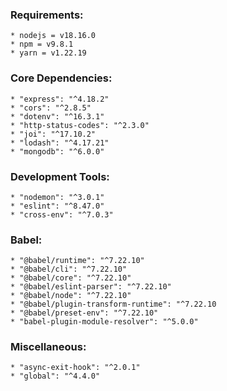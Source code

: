 ### Requirements:

```
* nodejs = v18.16.0
* npm = v9.8.1
* yarn = v1.22.19
```

### Core Dependencies:

```
* "express": "^4.18.2"
* "cors": "^2.8.5"
* "dotenv": "^16.3.1"
* "http-status-codes": "^2.3.0"
* "joi": "^17.10.2"
* "lodash": "^4.17.21"
* "mongodb": "^6.0.0"
```

### Development Tools:

```
* "nodemon": "^3.0.1"
* "eslint": "^8.47.0"
* "cross-env": "^7.0.3"
```

### Babel:

```
* "@babel/runtime": "^7.22.10"
* "@babel/cli": "^7.22.10"
* "@babel/core": "^7.22.10"
* "@babel/eslint-parser": "^7.22.10"
* "@babel/node": "^7.22.10"
* "@babel/plugin-transform-runtime": "^7.22.10
* "@babel/preset-env": "^7.22.10"
* "babel-plugin-module-resolver": "^5.0.0"
```

### Miscellaneous:

```
* "async-exit-hook": "^2.0.1"
* "global": "^4.4.0"
```